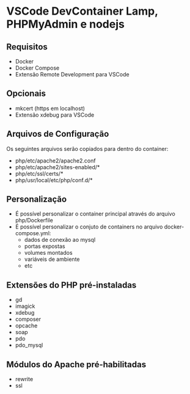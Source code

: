 # VSCode DevContainer Lamp, PHPMyAdmin e nodejs #

## Requisitos ##

- Docker
- Docker Compose
- Extensão Remote Development para VSCode

## Opcionais ##

- mkcert (https em localhost)
- Extensão xdebug para VSCode

## Arquivos de Configuração ##

Os seguintes arquivos serão copiados para dentro do container:

- php/etc/apache2/apache2.conf
- php/etc/apache2/sites-enabled/*
- php/etc/ssl/certs/*
- php/usr/local/etc/php/conf.d/*

## Personalização ##

- É possível personalizar o container principal através do arquivo php/Dockerfile
- É possível personalizar o conjuto de containers no arquivo docker-compose.yml:
    - dados de conexão ao mysql
    - portas expostas
    - volumes montados
    - variáveis de ambiente
    - etc

## Extensões do PHP pré-instaladas ##

- gd 
- imagick 
- xdebug 
- composer 
- opcache 
- soap 
- pdo 
- pdo_mysql

## Módulos do Apache pré-habilitadas ##

- rewrite
- ssl